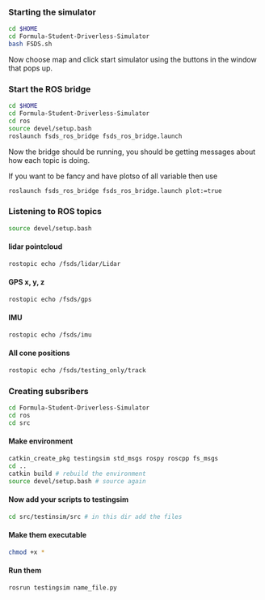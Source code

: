 ### Starting the simulator
```bash
cd $HOME
cd Formula-Student-Driverless-Simulator
bash FSDS.sh
```
Now choose map and click start simulator using the buttons in the window that pops up.

### Start the ROS bridge
```bash
cd $HOME
cd Formula-Student-Driverless-Simulator
cd ros
source devel/setup.bash
roslaunch fsds_ros_bridge fsds_ros_bridge.launch
```
Now the bridge should be running, you should be getting messages about how each topic is doing.

If you want to be fancy and have plotso of all variable then use
```bash
roslaunch fsds_ros_bridge fsds_ros_bridge.launch plot:=true
```

### Listening to ROS topics
```bash
source devel/setup.bash
```
#### lidar pointcloud
```bash
rostopic echo /fsds/lidar/Lidar
```
#### GPS x, y, z
```bash
rostopic echo /fsds/gps
```
#### IMU
```bash
rostopic echo /fsds/imu
```
#### All cone positions
```bash
rostopic echo /fsds/testing_only/track
```

### Creating subsribers
```bash
cd Formula-Student-Driverless-Simulator
cd ros
cd src
```
#### Make environment
```bash
catkin_create_pkg testingsim std_msgs rospy roscpp fs_msgs
cd ..
catkin build # rebuild the environment
source devel/setup.bash # source again
```
#### Now add your scripts to testingsim
```bash
cd src/testinsim/src # in this dir add the files
```
#### Make them executable
```bash
chmod +x *
```
#### Run them
```
rosrun testingsim name_file.py
```
